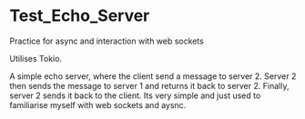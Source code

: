 # Test_Echo_Server
Practice for async and interaction with web sockets

Utilises Tokio.

A simple echo server, where the client send a message to server 2. Server 2 then sends the message to server 1 and returns it back to server 2. Finally, server 2 sends it back to the client. Its very simple and just used to familiarise myself with web sockets and aysnc.
